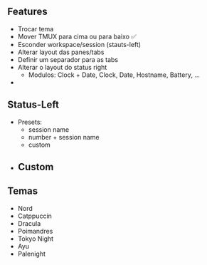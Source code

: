 ## Features
- Trocar tema
- Mover TMUX para cima ou para baixo ✅
- Esconder workspace/session (stauts-left)
- Alterar layout das panes/tabs
- Definir um separador para as tabs
- Alterar o layout do status right
    - Modulos: Clock + Date, Clock, Date, Hostname, Battery, ...
- 

## Status-Left
- Presets:
    - session name
    - number + session name
    - custom
- Custom
    - 

## Temas
- Nord
- Catppuccin
- Dracula
- Poimandres
- Tokyo Night
- Ayu
- Palenight
